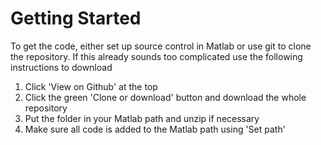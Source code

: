 # Getting Started

To get the code, either set up source control in Matlab or use git to clone the repository. If this already sounds too complicated use the following instructions to download

1. Click 'View on Github' at the top
2. Click the green 'Clone or download' button and download the whole repository
3. Put the folder in your Matlab path and unzip if necessary
4. Make sure all code is added to the Matlab path using 'Set path'



